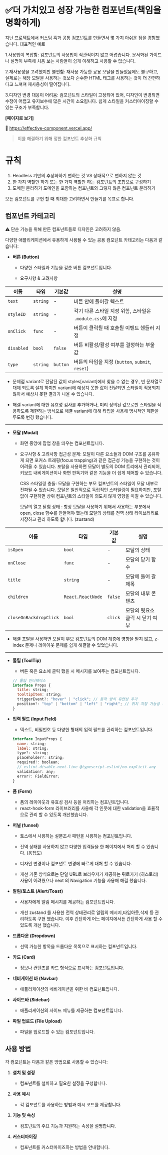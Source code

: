 # ✅더 가치있고 성장 가능한 컴포넌트(책임을 명확하게)

지난 프로젝트에서 커스텀 훅과 공통 컴포넌트를 만들면서 몇 가지 아쉬운 점을 경험했습니다.
대표적인 예로

1.사용법이 복잡함: 컴포넌트의 사용법이 직관적이지 않고 어렵습니다. 문서화된 가이드나 설명이 부족해 처음 보는 사람들이 쉽게 이해하고 사용할 수 없습니다.

2.재사용성을 고려했지만 불편함: 재사용 가능한 공용 모달을 만들었음에도 불구하고, 실제로는 해당 모달을 사용하는 것보다 순수한 HTML 태그를 사용하는 것이 더 간편하다고 느껴져 재사용성이 떨어집니다.

3.디자인 변경 대응이 어려움: 컴포넌트의 스타일이 고정되어 있어, 디자인이 변경되면 수정이 어렵고 유지보수에 많은 시간이 소요됩니다. 쉽게 스타일을 커스터마이징할 수 있는 구조가 부족합니다.

**[페이지로 보기]**

🔗 https://effective-component.vercel.app/

> 이를 해결하기 위해 정한 컴포넌트 추상화 규칙

# 규칙

1. Headless 기반의 추상화하기
   변하는 것 VS 상대적으로 변하지 않는 것
2. 한 가지 역할만 하기
   또는 한 가지 역할만 하는 컴포넌트의 조합으로 구성하기
3. 도메인 분리하기
   도메인을 포함하는 컴포넌트와 그렇지 않은 컴포넌트 분리하기

모든 컴포넌트를 구현 할 때 최대한 고려하면서 만들기를 목표로 합니다.

## 컴포넌트 카테고리

⚠️ 단순 기능을 위해 만든 컴포넌트들로 디자인은 고려하지 않음.

다양한 애플리케이션에서 유용하게 사용될 수 있는 공용 컴포넌트 카테고리는 다음과 같습니다:

- **버튼 (Button)**

  - 다양한 스타일과 기능을 갖춘 버튼 컴포넌트입니다.

  - 요구사항 & 고려사항

| 이름       | 타입     | 기본값   | 설명                                                      |
| ---------- | -------- | -------- | --------------------------------------------------------- |
| `text`     | `string` | -        | 버튼 안에 들어갈 텍스트                                   |
| `styleID`  | `string` | -        | 각기 다른 스타일 지정 위함, 스타일은 `.module.css`에 지정 |
| `onClick`  | `func`   | -        | 버튼이 클릭될 때 호출될 이벤트 핸들러 지정                |
| `disabled` | `bool`   | `false`  | 버튼 비활성/활성 여부를 결정하는 부울 값                  |
| `type`     | `string` | `button` | 버튼의 타입을 지정 (`button`, `submit`, `reset`)          |

- 문제점
  variant로 전달된 값이 styles[variant]에서 찾을 수 없는 경우, 빈 문자열로 대체 되도록 설계 하지만 variant에 예상치 못한 값이 전달되면 스타일이 적용되지 않아서 예상치 못한 결과가 나올 수 있습니다.

- 해결
  variant에 대한 유효성 검사를 추가하거나, 미리 정의된 값으로만 스타일을 적용하도록 제한하는 방식으로 해결
  variant에 대해 타입을 사용해 명시적인 제한을 두도록 변경 했습니다.

<hr/>

- **모달 (Modal)**

  - 화면 중앙에 팝업 창을 띄우는 컴포넌트입니다.

  - 요구사항 & 고려사항
    접근성 문제: 모달이 다른 요소들과 DOM 구조를 공유하게 되면 포커스 트래핑(focus trapping)과 같은 접근성 기능을 구현하는 것이 어려울 수 있습니다. 포탈을 사용하면 모달이 별도의 DOM 트리에서 관리되어, 키보드 내비게이션이나 화면 판독기와 같은 기능을 더 쉽게 제어할 수 있습니다.

    CSS 스타일링 충돌: 모달을 구현하는 부모 컴포넌트의 스타일이 모달 내부로 전파될 수 있습니다. 모달은 일반적으로 독립적인 스타일링이 필요하지만, 포탈 없이 구현하면 상위 컴포넌트의 스타일이 의도치 않게 영향을 미칠 수 있습니다.

    모달의 열고 닫힘 상태 : 항상 모달을 사용하기 위해서 사용하는 부분에서 open, close 함수를 만들어야 했는데 모달의 상태를 전역 상태 라이브러리로 저장하고 관리 하도록 합니다. (zustand)

| 이름                   | 타입              | 기본값  | 설명                            |
| ---------------------- | ----------------- | ------- | ------------------------------- |
| `isOpen`               | `bool`            | -       | 모달의 상태                     |
| `onClose`              | `func`            | -       | 모달의 닫기 함수                |
| `title`                | `string`          | -       | 모달에 들어 갈 제목             |
| `children`             | `React.ReactNode` | `false` | 모달의 내부 콘텐츠              |
| `closeOnBackdropClick` | `bool`            | `click` | 모달의 뒷요소 클릭 시 닫기 여부 |

- 해결
  포탈을 사용하면 모달이 부모 컴포넌트의 DOM 계층에 영향을 받지 않고, z-index 문제나 레이아웃 문제를 쉽게 해결할 수 있었습니다.

<hr/>

- **툴팁 (ToolTip)**

  - 버튼 혹은 요소에 클릭 했을 시 메시지를 보여주는 컴포넌트입니다.

  ```jsx
  // 툴팁 인터페이스
  interface Props {
    title: string;
    tooltipItem: string;
    triggerEvent?: "hover" | "click"; // 동작 방식 유연성 추가
    position?: "top" | "bottom" | "left" | "right"; // 위치 지정 가능성 추가
  }
  ```

- **입력 필드 (Input Field)**

  - 텍스트, 비밀번호 등 다양한 형태의 입력 필드를 관리하는 컴포넌트입니다.

  ```jsx
  interface InputProps {
    name: string;
    label: string;
    type?: string;
    placeholder?: string;
    required?: boolean;
    // eslint-disable-next-line @typescript-eslint/no-explicit-any
    validation?: any;
    error?: FieldError;
  }
  ```

- **폼 (Form)**

  - 폼의 레이아웃과 유효성 검사 등을 처리하는 컴포넌트입니다.
  - react-hook-form 라이브러리를 사용해 각 인풋에 대한 validation을 효율적으로 관리 할 수 있도록 개선했습니다.

- **퍼널 (funnel)**

  - 토스에서 사용하는 설문조사 패턴을 사용하는 컴포넌트입니다.
  - 전역 상태를 사용하지 않고 다양한 입력들을 한 페이지에서 처리 할 수 있습니다. (응집도)
  - 디자인 변경이나 컴포넌트 변경에 빠르게 대처 할 수 있습니다.

  - 개선
    기존 방식으로는 단일 URL로 브라우저가 제공하는 뒤로가기 (히스토리) 사용이 어려웠으나
    next 의 Navigation 기능을 사용해 해결 했습니다.

- **알림/토스트 (Alert/Toast)**

  - 사용자에게 알림 메시지를 제공하는 컴포넌트입니다.

  - 개선
    zustand 를 사용한 전역 상태관리로 알림의 메시지,타임아웃,삭제 등 관리하도록 구현 했습니다.
    이후 간단하게 어느 페이지에서든 간단하게 사용 할 수 있도록 개선 했습니다.

- **드롭다운 (Dropdown)**

  - 선택 가능한 항목을 드롭다운 목록으로 표시하는 컴포넌트입니다.

- **카드 (Card)**

  - 정보나 컨텐츠를 카드 형식으로 표시하는 컴포넌트입니다.

- **네비게이션 바 (Navbar)**

  - 애플리케이션의 네비게이션을 위한 바 컴포넌트입니다.

- **사이드바 (Sidebar)**

  - 애플리케이션의 사이드 메뉴를 제공하는 컴포넌트입니다.

- **파일 업로드 (File Upload)**

  - 파일을 업로드할 수 있는 컴포넌트입니다.

## 사용 방법

각 컴포넌트는 다음과 같은 방법으로 사용할 수 있습니다:

1. **설치 및 설정**

   - 컴포넌트를 설치하고 필요한 설정을 구성합니다.

2. **사용 예시**

   - 각 컴포넌트를 사용하는 방법과 예시 코드를 제공합니다.

3. **기능 및 속성**

   - 컴포넌트의 주요 기능과 지원하는 속성을 설명합니다.

4. **커스터마이징**
   - 컴포넌트를 커스터마이즈하는 방법을 안내합니다.
